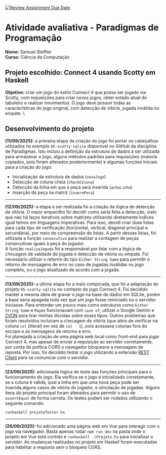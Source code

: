 [![Review Assignment Due Date](https://classroom.github.com/assets/deadline-readme-button-22041afd0340ce965d47ae6ef1cefeee28c7c493a6346c4f15d667ab976d596c.svg)](https://classroom.github.com/a/7NMOLXjY)

# Atividade avaliativa - Paradigmas de Programação

**Nome:** Samuel Steffler \
**Curso:** Ciência da Computação

## Projeto escolhido: Connect 4 usando Scotty em Haskell
**Objetivo:** criar um jogo do estilo Connect 4 que possa ser jogado via Scotty, com requisições para criar novos jogos, obter estado atual do tabuleiro e realizar movimentos. O jogo deve possuir todas as características do jogo original, com detecção de vitória, jogada inválida ou empate.
\
## Desenvolvimento do projeto
**(11/09/2025):** a primeira etapa da criação do jogo foi portar os cabeçalhos utilizados no exemplo ``05-scotty-sqlite`` disponível no GitHub da disciplina de Paradigmas. Isto incluiu a definição da estrutura de dados a ser utilizada para armazenar o jogo, alguns métodos padrões para requisições (maioria copiados, pois foram alterados posteriormente) e algumas funções iniciais para a criação do jogo:
- Inicialização da estrutura de dados (``novoJogo``)
- Detecção de coluna cheia (``checkColuna``)
- Detecção da linha em que a peça será inserida (``achaLinha``)
- Inserção da peça na matriz (``inserePeca``)

---
**(12/09/2025):** a etapa a ser realizada foi a criação da lógica de detecção de vitória. O maior empecilho foi decidir como seria feita a detecção, visto que não há laços iterativos sobre matrizes utilizando diretamente índices igual temos em linguagens imperativas. Para isso, decidi criar duas listas para cada tipo de verificação (horizontal, vertical, diagonal principal e secundária), por meio de compreensão de listas. A partir dessas listas, foi utilizada a função ``consecutivo`` para realizar a contagem de peças consecutivas iguais à peça do jogador.\
A função ``realizaJogada`` foi a responsável por lidar com a lógica de checagem de validade de jogada e detecção de vitória ou empate. Foi necessário utilizar o retorno do tipo ``Either String Game`` para permitir o retorno de mensagens de erro no caso de jogadas inválidas ou jogo completo, ou o jogo atualizado de acordo com a jogada.

---
**(13/09/2025):** a última etapa foi a mais compicada, que foi a adaptação do projeto ``05-scotty-sqlite`` no contexto do jogo Connect 4. Foi decidido manter a mesma ideia de gravar o jogo na base de dados em SQLite, porém a base seria apagada toda vez que um jogo fosse reiniciado ou o servidor iniciasse. Para entender um pouco mais como estruturas como ``Either String Game`` e ``Maybe`` funcionavam com ``case of``, utilizei o Google Gemini e [ZVON](http://www.zvon.org/comp/r/ref-Haskell.html) para tirar minhas dúvidas sobre esses tipos. Outros problemas que foram resolvidos incluíram a checagem de vitória (que além de verificar na coluna ``col`` (literal) em vez de ``col - 1``), pois acessava colunas fora do escopo e as mensagens de retorno e erro.\
Foi planejada a criação de uma página web local como front-end para jogar Connect 4, mas apesar de enviar a requisição ao servidor corretamente, por conta da política CORS o navegador bloqueava a mensagem de reposta. Por isso, foi decidido testar o jogo utilizando a extensão [REST Client](https://marketplace.visualstudio.com/items?itemName=humao.rest-client) para se comunicar com o servidor. 

---
**(23/09/2025):** adicionada lógica de teste das funções principais para o funcionamento do jogo. Ela verifica se o jogo é inicializado corretamente, se a coluna é válida, qual a linha em que uma nova peça pode ser inserida,alguns casos de vitória do jogador, e simulação de jogadas. Alguns itens do projeto principal foram alterados para permitir o uso de ```assertEqual``` de forma correta. Os testes podem ser rodados utilizando o seguinte comando:
```
runhaskell projetoTester.hs
```
---
**(26/09/2025):** foi adicionado uma página web em Vue para interagir com o jogo via navegador. Basta apenas rodar ```npm run dev``` na pasta onde o projeto em Vue está contido e ```runhaskell .\Projeto.hs``` para inicializar o servidor. As mudanças realizadas no projeto em Haskell foram executadas para habilitar a resposta sem o bloqueio CORS.